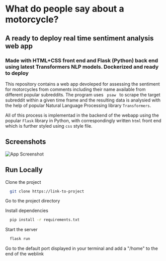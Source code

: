 # What do people say about a motorcycle?

## A ready to deploy real time sentiment analysis web app
### Made with HTML+CSS front end and Flask (Python) back end using latest Transformers NLP models. Dockerized and ready to deploy



This repository contains a web app devoleped for assessing the sentiment for motorcycles from comments including their name available from different popular subreddits. 
The program uses <code> psaw </code> to scrape the target subreddit within a given time frame and the resulting data is analysied with the help of popular Natural Language Processing library <code>Transformers</code>.

All of this process is implementad in the backend of the webapp using the popular <code>Flask</code> library in Python, with correspondingly written <code>html</code> front end which is further styled using <code>css</code> style file. 



## Screenshots

![App Screenshot](https://via.placeholder.com/468x300?text=App+Screenshot+Here)


## Run Locally

Clone the project

```bash
  git clone https://link-to-project
```

Go to the project directory



Install dependencies

```bash
  pip install -r requirements.txt
```

Start the server

```bash
  flask run
```
Go to the default port displayed in your terminal and add a "/home" to the end of the weblink

